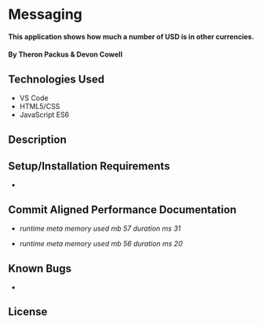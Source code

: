# Messaging

#### This application shows how much a number of USD is in other currencies.

#### By Theron Packus & Devon Cowell

## Technologies Used

* VS Code
* HTML5/CSS
* JavaScript ES6

## Description

## Setup/Installation Requirements

*

## Commit Aligned Performance Documentation

* _runtime meta
memory used mb
57
duration ms
31_

* _runtime meta
memory used mb
56
duration ms
20_

## Known Bugs

*

## License
